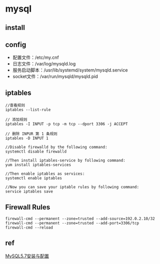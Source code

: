 # mysql

## install


## config

- 配置文件：/etc/my.cnf
- 日志文件：/var/log/mysqld.log
- 服务启动脚本：/usr/lib/systemd/system/mysqld.service
- socket文件：/var/run/mysqld/mysqld.pid

## iptables

```
//查看规则
iptables --list-rule

// 添加规则
iptables -I INPUT -p tcp -m tcp --dport 3306 -j ACCEPT

// 删除 INPUR 第 1 条规则
iptables -D INPUT 1

//Disable firewalld by the following command:
systemctl disable firewalld

//Then install iptables-service by following command:
yum install iptables-services

//Then enable iptables as services:
systemctl enable iptables

//Now you can save your iptable rules by following command:
service iptables save
```

## Firewall Rules
```
firewall-cmd --permanent --zone=trusted --add-source=192.0.2.10/32
firewall-cmd --permanent --zone=trusted --add-port=3306/tcp
firewall-cmd --reload
```

## ref

[MySQL5.7安装与配置](http://blog.csdn.net/xyang81/article/details/51759200)
